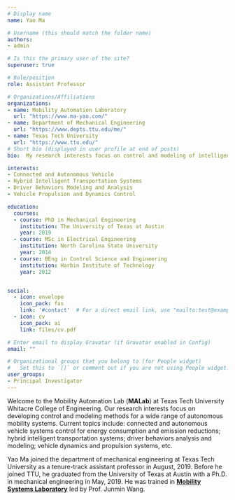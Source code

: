 ```yaml
---
# Display name
name: Yao Ma

# Username (this should match the folder name)
authors:
- admin

# Is this the primary user of the site?
superuser: true

# Role/position
role: Assistant Professor

# Organizations/Affiliations
organizations:
- name: Mobility Automation Laboratory
  url: "https://www.ma-yao.com/"
- name: Department of Mechanical Engineering
  url: "https://www.depts.ttu.edu/me/"
- name: Texas Tech University
  url: "https://www.ttu.edu/"
# Short bio (displayed in user profile at end of posts)
bio:  My research interests focus on control and modeling of intelligent vehicle systems for improvement of efficiency, mobility, and safety.

interests:
- Connected and Autonomous Vehicle
- Hybrid Intelligent Transportation Systems
- Driver Behaviors Modeling and Analysis
- Vehicle Propulsion and Dynamics Control

education:
  courses:
  - course: PhD in Mechanical Engineering
    institution: The University of Texas at Austin
    year: 2019
  - course: MSc in Electrical Engineering
    institution: North Carolina State University
    year: 2014
  - course: BEng in Control Science and Engineering
    institution: Harbin Institute of Technology
    year: 2012


social:
  - icon: envelope
    icon_pack: fas
    link: '#contact'  # For a direct email link, use "mailto:test@example.org".
  - icon: cv
    icon_pack: ai
    link: files/cv.pdf

# Enter email to display Gravatar (if Gravatar enabled in Config)
email: ""

# Organizational groups that you belong to (for People widget)
#   Set this to `[]` or comment out if you are not using People widget.  
user_groups:
- Principal Investigator
---
```

Welcome to the Mobility Automation Lab (**MALab**) at Texas Tech University Whitacre College of Engineering. Our research interests focus on developing control and modeling methods for a wide range of autonomous mobility systems. Current topics include: connected and autonomous vehicle systems control for energy consumption and emission reductions; hybrid intelligent transportation systems; driver behaviors analysis and modeling; vehicle dynamics and propulsion systems, etc.

Yao Ma joined the department of mechanical engineering at Texas Tech University as a tenure-track assistant professor in August, 2019. Before he joined TTU, he graduated from the University of Texas at Austin with a Ph.D. in mechanical engineering in May, 2019. He was trained in [**Mobility Systems Laboratory**](http://sites.utexas.edu/msl/) led by Prof. Junmin Wang.
